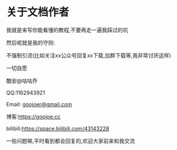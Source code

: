 # 关于文档作者

我就是来写你能看懂的教程,不要再走一遍我踩过的坑

然后呢就是我的守则:

不强制引流(比如关注xx公众号回复xx下载,加群下载等,我非常讨厌这样)

一切自愿

酷安@咕咕乔

QQ:1162943921

Email: goojoer@gmail.com

博客:https://goojoe.cc

bilibili:https://space.bilibili.com/43143228

一些问题嘛,平时看到都会回复的,欢迎大家前来和我交流